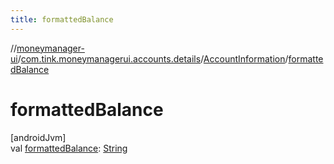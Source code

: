 ```yaml
---
title: formattedBalance
---
```

//[moneymanager-ui](../../../index.html)/[com.tink.moneymanagerui.accounts.details](../index.html)/[AccountInformation](index.html)/[formattedBalance](formatted-balance.html)



# formattedBalance



[androidJvm]\
val [formattedBalance](formatted-balance.html): [String](https://kotlinlang.org/api/latest/jvm/stdlib/kotlin/-string/index.html)




